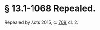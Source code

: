 # § 13.1-1068 Repealed.

<p>Repealed by Acts 2015, c. <a href='http://lis.virginia.gov/cgi-bin/legp604.exe?151+ful+CHAP0709'>709</a>, cl. 2.</p>